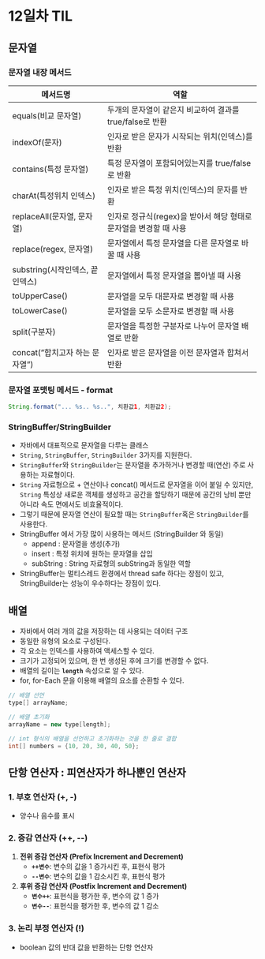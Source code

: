 # 12일차 TIL

## 문자열

### 문자열 내장 메서드

| 메서드명 | 역할 |
| --- | --- |
| equals(비교 문자열) | 두개의 문자열이 같은지 비교하여 결과를 true/false로 반환 |
| indexOf(문자) | 인자로 받은 문자가 시작되는 위치(인덱스)를 반환 |
| contains(특정 문자열) | 특정 문자열이 포함되어있는지를 true/false로 반환 |
| charAt(특정위치 인덱스) | 인자로 받은 특정 위치(인덱스)의 문자를 반환 |
| replaceAll(문자열, 문자열) | 인자로 정규식(regex)을 받아서 해당 형태로 문자열을 변경할 때 사용 |
| replace(regex, 문자열) | 문자열에서 특정 문자열을 다른 문자열로 바꿀 때 사용 |
| substring(시작인덱스, 끝인덱스) | 문자열에서 특정 문자열을 뽑아낼 때 사용 |
| toUpperCase() | 문자열을 모두 대문자로 변경할 때 사용 |
| toLowerCase() | 문자열을 모두 소문자로 변경할 때 사용 |
| split(구분자) | 문자열을 특정한 구분자로 나누어 문자열 배열로 반환 |
| concat(”합치고자 하는 문자열”) | 인자로 받은 문자열을 이전 문자열과 합쳐서 반환 |

### 문자열 포맷팅 메서드 - format

```java
String.format("... %s.. %s..", 치환값1, 치환값2);
```

### StringBuffer/StringBuilder

- 자바에서 대표적으로 문자열을 다루는 클래스
- `String`, `StringBuffer`, `StringBuilder` 3가지를 지원한다.
- `StringBuffer`와 `StringBuilder`는 문자열을 추가하거나 변경할 때(연산) 주로 사용하는 자료형이다.
- `String` 자료형으로 + 연산이나 concat() 메서드로 문자열을 이어 붙일 수 있지만, `String` 특성상 새로운 객체를 생성하고 공간을 할당하기 때문에 공간의 낭비 뿐만 아니라 속도 면에서도 비효율적이다.
- 그렇기 때문에 문자열 연산이 필요할 때는 `StringBuffer`혹은 `StringBuilder`를 사용한다.
- StringBuffer 에서 가장 많이 사용하는 메서드 (StringBuilder 와 동일)
    - append : 문자열을 생성(추가)
    - insert : 특정 위치에 원하는 문자열을 삽입
    - subString : String 자료형의 subString과 동일한 역할
- StringBuffer는 멀티스레드 환경에서 thread safe 하다는 장점이 있고, StringBuilder는 성능이 우수하다는 장점이 있다.

## 배열

- 자바에서 여러 개의 값을 저장하는 데 사용되는 데이터 구조
- 동일한 유형의 요소로 구성된다.
- 각 요소는 인덱스를 사용하여 액세스할 수 있다.
- 크기가 고정되어 있으며, 한 번 생성된 후에 크기를 변경할 수 없다.
- 배열의 길이는 **`length`** 속성으로 알 수 있다.
- for, for-Each 문을 이용해 배열의 요소를 순환할 수 있다.

```java
// 배열 선언
type[] arrayName;

// 배열 초기화
arrayName = new type[length];

// int 형식의 배열을 선언하고 초기화하는 것을 한 줄로 결합
int[] numbers = {10, 20, 30, 40, 50};
```

## 단항 연산자 : 피연산자가 하나뿐인 연산자

### 1. 부호 연산자 (+, -)

- 양수나 음수를 표시

### 2. 증감 연산자 (++, --)

1. **전위 증감 연산자 (Prefix Increment and Decrement)**
    - **`++변수`**: 변수의 값을 1 증가시킨 후, 표현식 평가
    - **`--변수`**: 변수의 값을 1 감소시킨 후, 표현식 평가
2. **후위 증감 연산자 (Postfix Increment and Decrement)**
    - **`변수++`**: 표현식을 평가한 후, 변수의 값 1 증가
    - **`변수--`**: 표현식을 평가한 후, 변수의 값 1 감소

### 3. 논리 부정 연산자 (!)

- boolean 값의 반대 값을 반환하는 단항 연산자